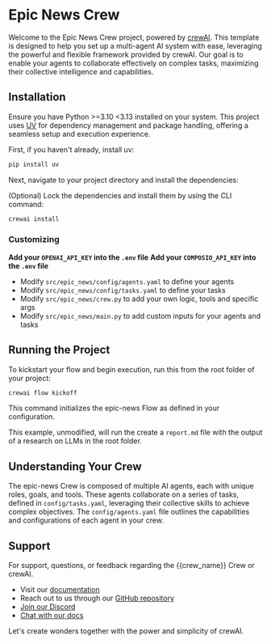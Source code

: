 # Epic News Crew

Welcome to the Epic News Crew project, powered by [crewAI](https://crewai.com). This template is designed to help you set up a multi-agent AI system with ease, leveraging the powerful and flexible framework provided by crewAI. Our goal is to enable your agents to collaborate effectively on complex tasks, maximizing their collective intelligence and capabilities.

## Installation

Ensure you have Python >=3.10 <3.13 installed on your system. This project uses [UV](https://docs.astral.sh/uv/) for dependency management and package handling, offering a seamless setup and execution experience.

First, if you haven't already, install uv:

```bash
pip install uv
```

Next, navigate to your project directory and install the dependencies:

(Optional) Lock the dependencies and install them by using the CLI command:
```bash
crewai install
```

### Customizing

**Add your `OPENAI_API_KEY` into the `.env` file**
**Add your `COMPOSIO_API_KEY` into the `.env` file**

- Modify `src/epic_news/config/agents.yaml` to define your agents
- Modify `src/epic_news/config/tasks.yaml` to define your tasks
- Modify `src/epic_news/crew.py` to add your own logic, tools and specific args
- Modify `src/epic_news/main.py` to add custom inputs for your agents and tasks

## Running the Project

To kickstart your flow and begin execution, run this from the root folder of your project:

```bash
crewai flow kickoff
```

This command initializes the epic-news Flow as defined in your configuration.

This example, unmodified, will run the create a `report.md` file with the output of a research on LLMs in the root folder.

## Understanding Your Crew

The epic-news Crew is composed of multiple AI agents, each with unique roles, goals, and tools. These agents collaborate on a series of tasks, defined in `config/tasks.yaml`, leveraging their collective skills to achieve complex objectives. The `config/agents.yaml` file outlines the capabilities and configurations of each agent in your crew.

## Support

For support, questions, or feedback regarding the {{crew_name}} Crew or crewAI.

- Visit our [documentation](https://docs.crewai.com)
- Reach out to us through our [GitHub repository](https://github.com/joaomdmoura/crewai)
- [Join our Discord](https://discord.com/invite/X4JWnZnxPb)
- [Chat with our docs](https://chatg.pt/DWjSBZn)

Let's create wonders together with the power and simplicity of crewAI.
